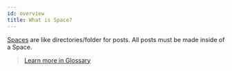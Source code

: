 ```yaml
---
id: overview
title: What is Space?
---
```


[Spaces](https://docs.subsocial.network/js-docs/js-sdk/interfaces/interfaces.space.html) are like directories/folder for posts. All posts must be made inside of a Space.

> [Learn more in Glossary](/docs/glossary/overview)
